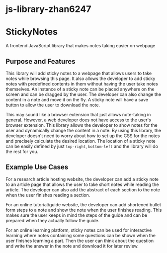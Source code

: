 # js-library-zhan6247
# StickyNotes
A frontend JavaScript library that makes notes taking easier on webpage

## Purpose and Features
This library will add sticky notes to a webpage that allows users to take notes while browsing this page. It also allows the developer to add sticky notes with predefined contents in them without having the user take notes themselves. An instance of a sticky note can be placed anywhere on the screen and can be dragged by the user. The developer can also change the content in a note and move it on the fly. A sticky note will have a save button to allow the user to download the note. <p>
This may sound like a browser extension that just allows note-taking in general. However, a web developer does not have access to the user's browser extension. This library allows the developer to show notes for the user and dynamically change the content in a note. By using this library, the developer doesn't need to worry about how to set up the CSS for the notes and precisely calculate the desired location. The location of a sticky note can be easily defined by just `top-right`, `bottom-left` and the library will do the rest for you.

## Example Use Cases
For a research article hosting website, the developer can add a sticky note to an article page that allows the user to take short notes while reading the article. The developer can also add the abstract of each section to the note when the user finishes reading a section. <p>
For an online tutorial/guide website, the developer can add shortened bullet form steps to a note and show the note when the user finishes reading. This makes sure the user keeps in mind the steps of the guide and can be prepared when they actually follow the guide. <p>
For an online learning platform, sticky notes can be used for interactive learning where notes containing some questions can be shown when the user finishes learning a part. Then the user can think about the question and write the answer in the note and download it for later review.
